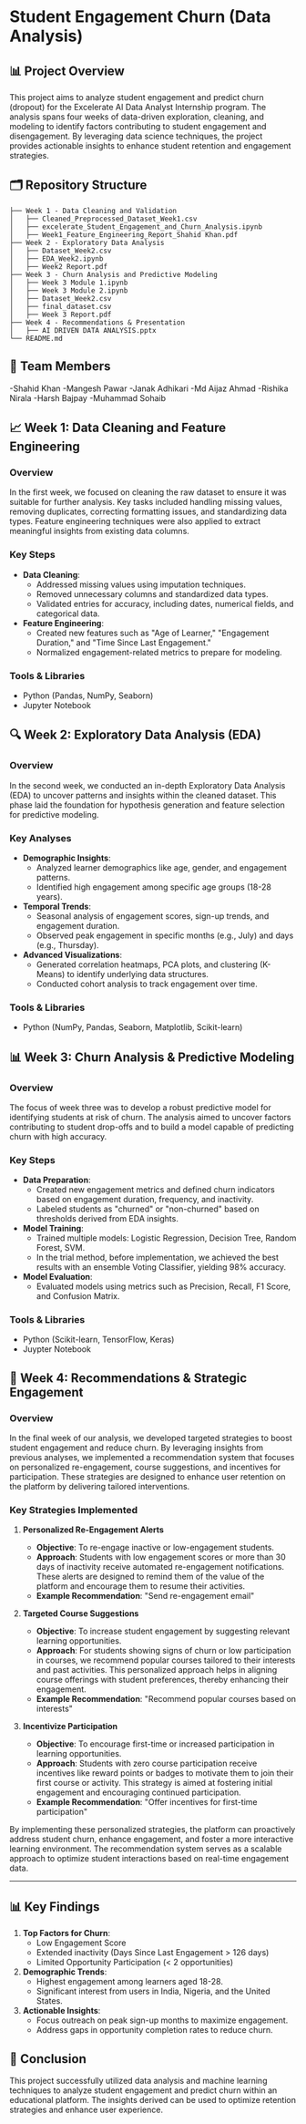 # Student Engagement Churn (Data Analysis)

## 📊 Project Overview
This project aims to analyze student engagement and predict churn (dropout) for the Excelerate AI Data Analyst Internship program. The analysis spans four weeks of data-driven exploration, cleaning, and modeling to identify factors contributing to student engagement and disengagement. By leveraging data science techniques, the project provides actionable insights to enhance student retention and engagement strategies.

## 🗂 Repository Structure
```plaintext
├── Week 1 - Data Cleaning and Validation
│   ├── Cleaned_Preprocessed_Dataset_Week1.csv
│   ├── excelerate_Student_Engagement_and_Churn_Analysis.ipynb
│   ├── Week1_Feature_Engineering_Report_Shahid Khan.pdf
├── Week 2 - Exploratory Data Analysis
│   ├── Dataset_Week2.csv
│   ├── EDA_Week2.ipynb
│   ├── Week2 Report.pdf
├── Week 3 - Churn Analysis and Predictive Modeling
│   ├── Week 3 Module 1.ipynb
│   ├── Week 3 Module 2.ipynb
│   ├── Dataset_Week2.csv
│   ├── final_dataset.csv
│   ├── Week 3 Report.pdf
├── Week 4 - Recommendations & Presentation
│   ├── AI DRIVEN DATA ANALYSIS.pptx
└── README.md
```
## 👥 Team Members
-Shahid Khan
-Mangesh Pawar
-Janak Adhikari
-Md Aijaz Ahmad
-Rishika Nirala
-Harsh Bajpay
-Muhammad Sohaib


## 📈 Week 1: Data Cleaning and Feature Engineering
### Overview
In the first week, we focused on cleaning the raw dataset to ensure it was suitable for further analysis. Key tasks included handling missing values, removing duplicates, correcting formatting issues, and standardizing data types. Feature engineering techniques were also applied to extract meaningful insights from existing data columns.

### Key Steps
- **Data Cleaning**:
  - Addressed missing values using imputation techniques.
  - Removed unnecessary columns and standardized data types.
  - Validated entries for accuracy, including dates, numerical fields, and categorical data.
- **Feature Engineering**:
  - Created new features such as "Age of Learner," "Engagement Duration," and "Time Since Last Engagement."
  - Normalized engagement-related metrics to prepare for modeling.

### Tools & Libraries
- Python (Pandas, NumPy, Seaborn)
- Jupyter Notebook


## 🔍 Week 2: Exploratory Data Analysis (EDA)
### Overview
In the second week, we conducted an in-depth Exploratory Data Analysis (EDA) to uncover patterns and insights within the cleaned dataset. This phase laid the foundation for hypothesis generation and feature selection for predictive modeling.

### Key Analyses
- **Demographic Insights**:
  - Analyzed learner demographics like age, gender, and engagement patterns.
  - Identified high engagement among specific age groups (18-28 years).
- **Temporal Trends**:
  - Seasonal analysis of engagement scores, sign-up trends, and engagement duration.
  - Observed peak engagement in specific months (e.g., July) and days (e.g., Thursday).
- **Advanced Visualizations**:
  - Generated correlation heatmaps, PCA plots, and clustering (K-Means) to identify underlying data structures.
  - Conducted cohort analysis to track engagement over time.

### Tools & Libraries
- Python (NumPy, Pandas, Seaborn, Matplotlib, Scikit-learn)


## 📊 Week 3: Churn Analysis & Predictive Modeling
### Overview
The focus of week three was to develop a robust predictive model for identifying students at risk of churn. The analysis aimed to uncover factors contributing to student drop-offs and to build a model capable of predicting churn with high accuracy.

### Key Steps
- **Data Preparation**:
  - Created new engagement metrics and defined churn indicators based on engagement duration, frequency, and inactivity.
  - Labeled students as "churned" or "non-churned" based on thresholds derived from EDA insights.
- **Model Training**:
  - Trained multiple models: Logistic Regression, Decision Tree, Random Forest, SVM.
  - In the trial method, before implementation, we achieved the best results with an ensemble Voting Classifier, yielding 98% accuracy.
- **Model Evaluation**:
  - Evaluated models using metrics such as Precision, Recall, F1 Score, and Confusion Matrix.

### Tools & Libraries
- Python (Scikit-learn, TensorFlow, Keras)
- Juypter Notebook


## 📝 Week 4: Recommendations & Strategic Engagement

### Overview
In the final week of our analysis, we developed targeted strategies to boost student engagement and reduce churn. By leveraging insights from previous analyses, we implemented a recommendation system that focuses on personalized re-engagement, course suggestions, and incentives for participation. These strategies are designed to enhance user retention on the platform by delivering tailored interventions.

### Key Strategies Implemented

1. **Personalized Re-Engagement Alerts**
   - **Objective**: To re-engage inactive or low-engagement students.
   - **Approach**: Students with low engagement scores or more than 30 days of inactivity receive automated re-engagement notifications. These alerts are designed to remind them of the value of the platform and encourage them to resume their activities.
   - **Example Recommendation**: "Send re-engagement email"

2. **Targeted Course Suggestions**
   - **Objective**: To increase student engagement by suggesting relevant learning opportunities.
   - **Approach**: For students showing signs of churn or low participation in courses, we recommend popular courses tailored to their interests and past activities. This personalized approach helps in aligning course offerings with student preferences, thereby enhancing their engagement.
   - **Example Recommendation**: "Recommend popular courses based on interests"

3. **Incentivize Participation**
   - **Objective**: To encourage first-time or increased participation in learning opportunities.
   - **Approach**: Students with zero course participation receive incentives like reward points or badges to motivate them to join their first course or activity. This strategy is aimed at fostering initial engagement and encouraging continued participation.
   - **Example Recommendation**: "Offer incentives for first-time participation"


By implementing these personalized strategies, the platform can proactively address student churn, enhance engagement, and foster a more interactive learning environment. The recommendation system serves as a scalable approach to optimize student interactions based on real-time engagement data.

---

## 📊 Key Findings
1. **Top Factors for Churn**:
   - Low Engagement Score
   - Extended inactivity (Days Since Last Engagement > 126 days)
   - Limited Opportunity Participation (< 2 opportunities)
2. **Demographic Trends**:
   - Highest engagement among learners aged 18-28.
   - Significant interest from users in India, Nigeria, and the United States.
3. **Actionable Insights**:
   - Focus outreach on peak sign-up months to maximize engagement.
   - Address gaps in opportunity completion rates to reduce churn.


## 📌 Conclusion
This project successfully utilized data analysis and machine learning techniques to analyze student engagement and predict churn within an educational platform. The insights derived can be used to optimize retention strategies and enhance user experience.
